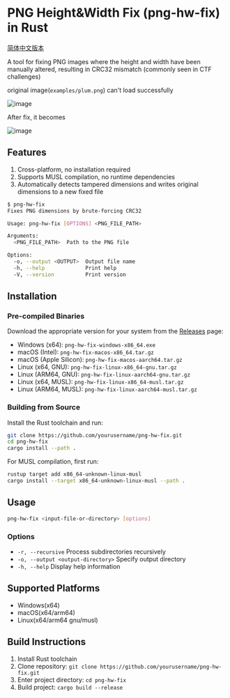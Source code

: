 # PNG Height&Width Fix (png-hw-fix) in Rust

[简体中文版本](./README-zh_CN.md)

A tool for fixing PNG images where the height and width have been manually altered, resulting in CRC32 mismatch (commonly seen in CTF challenges)

original image(`examples/plum.png`) can't load successfully

![image](https://github.com/user-attachments/assets/c7e1d11e-ad49-4f5a-9a5a-e26e287e7c3a)

After fix, it becomes

![image](https://github.com/user-attachments/assets/aa9d6e3f-50a3-4ecb-a463-2700b8dee084)

## Features

1. Cross-platform, no installation required
2. Supports MUSL compilation, no runtime dependencies
3. Automatically detects tampered dimensions and writes original dimensions to a new fixed file

```bash
$ png-hw-fix
Fixes PNG dimensions by brute-forcing CRC32

Usage: png-hw-fix [OPTIONS] <PNG_FILE_PATH>

Arguments:
  <PNG_FILE_PATH>  Path to the PNG file

Options:
  -o, --output <OUTPUT>  Output file name
  -h, --help             Print help
  -V, --version          Print version
```

## Installation

### Pre-compiled Binaries

Download the appropriate version for your system from the [Releases](https://github.com/yourusername/png-hw-fix/releases) page:

- Windows (x64): `png-hw-fix-windows-x86_64.exe`
- macOS (Intel): `png-hw-fix-macos-x86_64.tar.gz`
- macOS (Apple Silicon): `png-hw-fix-macos-aarch64.tar.gz`
- Linux (x64, GNU): `png-hw-fix-linux-x86_64-gnu.tar.gz`
- Linux (ARM64, GNU): `png-hw-fix-linux-aarch64-gnu.tar.gz`
- Linux (x64, MUSL): `png-hw-fix-linux-x86_64-musl.tar.gz`
- Linux (ARM64, MUSL): `png-hw-fix-linux-aarch64-musl.tar.gz`

### Building from Source

Install the Rust toolchain and run:

```sh
git clone https://github.com/yourusername/png-hw-fix.git
cd png-hw-fix
cargo install --path .
```

For MUSL compilation, first run:

```sh
rustup target add x86_64-unknown-linux-musl
cargo install --target x86_64-unknown-linux-musl --path .
```

## Usage

```sh
png-hw-fix <input-file-or-directory> [options]
```

### Options

- `-r, --recursive` Process subdirectories recursively
- `-o, --output <output-directory>` Specify output directory
- `-h, --help` Display help information

## Supported Platforms

- Windows(x64)
- macOS(x64/arm64)
- Linux(x64/arm64 gnu/musl)

## Build Instructions

1. Install Rust toolchain
2. Clone repository: `git clone https://github.com/yourusername/png-hw-fix.git`
3. Enter project directory: `cd png-hw-fix`
4. Build project: `cargo build --release`
